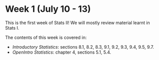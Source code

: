 # Week 1 (July 10 - 13)

This is the first week of Stats II! We will mostly review material
learnt in Stats I.

The contents of this week is covered in:

* *Introductory Statistics*: sections 8.1, 8.2, 8.3, 9.1, 9.2, 9.3,
  9.4, 9.5, 9.7.
* *OpenIntro Statistics*: chapter 4, sections 5.1, 5.4. 
